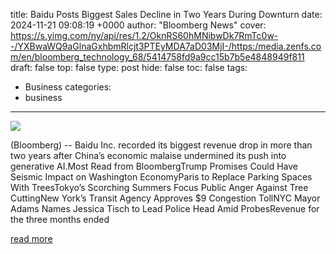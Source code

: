 title: Baidu Posts Biggest Sales Decline in Two Years During Downturn
date: 2024-11-21 09:08:19 +0000
author: "Bloomberg News"
cover: https://s.yimg.com/ny/api/res/1.2/OknRS60hMNibwDk7RmTc0w--/YXBwaWQ9aGlnaGxhbmRlcjt3PTEyMDA7aD03MjI-/https:/media.zenfs.com/en/bloomberg_technology_68/5414758fd9a9cc15b7b5e4848949f811
draft: false
top: false
type: post
hide: false
toc: false
tags:
  - Business
categories:
  - business
---

![](https://s.yimg.com/ny/api/res/1.2/OknRS60hMNibwDk7RmTc0w--/YXBwaWQ9aGlnaGxhbmRlcjt3PTEyMDA7aD03MjI-/https:/media.zenfs.com/en/bloomberg_technology_68/5414758fd9a9cc15b7b5e4848949f811)

(Bloomberg) -- Baidu Inc. recorded its biggest revenue drop in more than two years after China’s economic malaise undermined its push into generative AI.Most Read from BloombergTrump Promises Could Have Seismic Impact on Washington EconomyParis to Replace Parking Spaces With TreesTokyo’s Scorching Summers Focus Public Anger Against Tree CuttingNew York’s Transit Agency Approves $9 Congestion TollNYC Mayor Adams Names Jessica Tisch to Lead Police Head Amid ProbesRevenue for the three months ended

[read more](https://finance.yahoo.com/news/baidu-posts-biggest-sales-decline-090819874.html)
